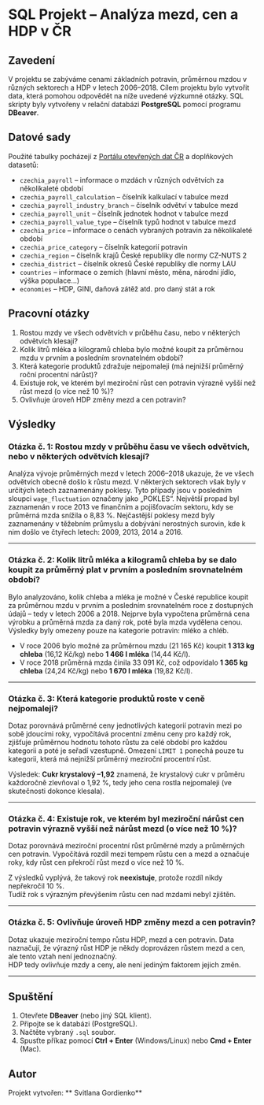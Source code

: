 # SQL Projekt – Analýza mezd, cen a HDP v ČR

## Zavedení

V projektu se zabýváme cenami základních potravin, průměrnou mzdou v různých sektorech a HDP v letech 2006–2018.
Cílem projektu bylo vytvořit data, která pomohou odpovědět na níže uvedené výzkumné otázky.
SQL skripty byly vytvořeny v relační databázi **PostgreSQL** pomocí programu **DBeaver**.

## Datové sady

Použité tabulky pocházejí z [Portálu otevřených dat ČR](https://data.gov.cz/) a doplňkových datasetů:

- `czechia_payroll` – informace o mzdách v různých odvětvích za několikaleté období
- `czechia_payroll_calculation` – číselník kalkulací v tabulce mezd
- `czechia_payroll_industry_branch` – číselník odvětví v tabulce mezd
- `czechia_payroll_unit` – číselník jednotek hodnot v tabulce mezd
- `czechia_payroll_value_type` – číselník typů hodnot v tabulce mezd
- `czechia_price` – informace o cenách vybraných potravin za několikaleté období
- `czechia_price_category` – číselník kategorií potravin
- `czechia_region` – číselník krajů České republiky dle normy CZ-NUTS 2
- `czechia_district` – číselník okresů České republiky dle normy LAU
- `countries` – informace o zemích (hlavní město, měna, národní jídlo, výška populace…)
- `economies` – HDP, GINI, daňová zátěž atd. pro daný stát a rok

## Pracovní otázky

1. Rostou mzdy ve všech odvětvích v průběhu času, nebo v některých odvětvích klesají?
2. Kolik litrů mléka a kilogramů chleba bylo možné koupit za průměrnou mzdu v prvním a posledním srovnatelném období?
3. Která kategorie produktů zdražuje nejpomaleji (má nejnižší průměrný roční procentní nárůst)?
4. Existuje rok, ve kterém byl meziroční růst cen potravin výrazně vyšší než růst mezd (o více než 10 %)?
5. Ovlivňuje úroveň HDP změny mezd a cen potravin?

## Výsledky

### Otázka č. 1: Rostou mzdy v průběhu času ve všech odvětvích, nebo v některých odvětvích klesají?

Analýza vývoje průměrných mezd v letech 2006–2018 ukazuje, že ve všech odvětvích obecně došlo k růstu mezd.
V některých sektorech však byly v určitých letech zaznamenány poklesy.
Tyto případy jsou v posledním sloupci `wage_fluctuation` označeny jako „POKLES“.
Největší propad byl zaznamenán v roce 2013 ve finančním a pojišťovacím sektoru, kdy se průměrná mzda snížila o 8,83 %.
Nejčastější poklesy mezd byly zaznamenány v těžebním průmyslu a dobývání nerostných surovin, kde k nim došlo ve čtyřech letech: 2009, 2013, 2014 a 2016.

---

### Otázka č. 2: Kolik litrů mléka a kilogramů chleba by se dalo koupit za průměrný plat v prvním a posledním srovnatelném období?

Bylo analyzováno, kolik chleba a mléka je možné v České republice koupit za průměrnou mzdu v prvním a posledním srovnatelném roce z dostupných údajů – tedy v letech 2006 a 2018.
Nejprve byla vypočtena průměrná cena výrobku a průměrná mzda za daný rok, poté byla mzda vydělena cenou.
Výsledky byly omezeny pouze na kategorie potravin: mléko a chléb.

- V roce 2006 bylo možné za průměrnou mzdu (21 165 Kč) koupit **1 313 kg chleba** (16,12 Kč/kg) nebo **1 466 l mléka** (14,44 Kč/l).
- V roce 2018 průměrná mzda činila 33 091 Kč, což odpovídalo **1 365 kg chleba** (24,24 Kč/kg) nebo **1 670 l mléka** (19,82 Kč/l).

---

### Otázka č. 3: Která kategorie produktů roste v ceně nejpomaleji?

Dotaz porovnává průměrné ceny jednotlivých kategorií potravin mezi po sobě jdoucími roky, vypočítává procentní změnu ceny pro každý rok,
zjišťuje průměrnou hodnotu tohoto růstu za celé období pro každou kategorii a poté je seřadí vzestupně.
Omezení `LIMIT 1` ponechá pouze tu kategorii, která má nejnižší průměrný meziroční procentní růst.

Výsledek: **Cukr krystalový –1,92** znamená, že krystalový cukr v průměru každoročně zlevňoval o 1,92 %, tedy jeho cena rostla nejpomaleji (ve skutečnosti dokonce klesala).

---

### Otázka č. 4: Existuje rok, ve kterém byl meziroční nárůst cen potravin výrazně vyšší než nárůst mezd (o více než 10 %)?

Dotaz porovnává meziroční procentní růst průměrné mzdy a průměrných cen potravin.
Vypočítává rozdíl mezi tempem růstu cen a mezd a označuje roky, kdy růst cen překročí růst mezd o více než 10 %.

Z výsledků vyplývá, že takový rok **neexistuje**, protože rozdíl nikdy nepřekročil 10 %.  
Tudíž rok s výrazným převýšením růstu cen nad mzdami nebyl zjištěn.

---

### Otázka č. 5: Ovlivňuje úroveň HDP změny mezd a cen potravin?

Dotaz ukazuje meziroční tempo růstu HDP, mezd a cen potravin.
Data naznačují, že výrazný růst HDP je někdy doprovázen růstem mezd a cen, ale tento vztah není jednoznačný.  
HDP tedy ovlivňuje mzdy a ceny, ale není jediným faktorem jejich změn.

---

## Spuštění

1. Otevřete **DBeaver** (nebo jiný SQL klient).
2. Připojte se k databázi (PostgreSQL).
3. Načtěte vybraný `.sql` soubor.
4. Spusťte příkaz pomocí **Ctrl + Enter** (Windows/Linux) nebo **Cmd + Enter** (Mac).

## Autor

Projekt vytvořen: ** Svitlana Gordienko**

